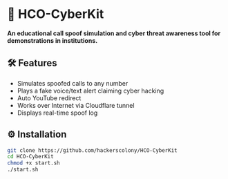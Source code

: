 # 🚨 HCO-CyberKit

**An educational call spoof simulation and cyber threat awareness tool for demonstrations in institutions.**

## 🛠 Features
- Simulates spoofed calls to any number
- Plays a fake voice/text alert claiming cyber hacking
- Auto YouTube redirect
- Works over Internet via Cloudflare tunnel
- Displays real-time spoof log

## ⚙️ Installation

```bash
git clone https://github.com/hackerscolony/HCO-CyberKit
cd HCO-CyberKit
chmod +x start.sh
./start.sh
